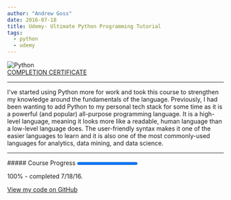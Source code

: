 ```yaml
---
author: "Andrew Goss"
date: 2016-07-18
title: Udemy- Ultimate Python Programming Tutorial
tags:
  - python
  - udemy
---
```

![Python](/img/post/python.png "Python")<br>
<a href="https://www.udemy.com/certificate/UC-H1VZZXZV" target="_blank">COMPLETION CERTIFICATE</a>
<hr>
I've started using Python more for work and took this course to strengthen my knowledge around the fundamentals of the language. Previously, I had been wanting to add Python to my personal tech stack for some time as it is a powerful (and popular) all-purpose programming language. It is a high-level language, meaning it looks more like a readable, human language than a low-level language does. The user-friendly syntax makes it one of the easier languages to learn and it is also one of the most commonly-used languages for analytics, data mining, and data science. 
<hr>
##### Course Progress
<progress max="1.0" value="1.0"></progress>

100% - completed 7/18/16.

<a href="https://github.com/andrewrgoss/udemy-ultimate-python" class="btn" target="_blank">View my code on GitHub</a>